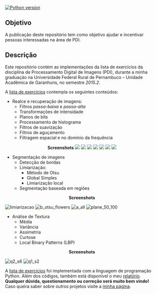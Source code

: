 [![Python version](https://img.shields.io/badge/python-v2.7-green.svg)](https://www.python.org/downloads/)

## Objetivo
A publicação deste repositório tem como objetivo ajudar e incentivar pessoas interessadas na
área de PDI. 

## Descrição
Este repositório contém as implementações da lista de exercícios da disciplina de Processamento
Digital de Imagens (PDI), durante a minha graduação na Universidade Federal Rural de Pernambuco
– Unidade Acadêmica de Garanhuns, no semestre _2015.2_.

A [lista de exercícios](lista-exercicios.pdf) contempla os seguintes conteúdos:

- Realce e recuperação de imagens:
  - Filtros _passa-baixa_ e _passa-alta_
  - Transformações de intensidade
  - Planos de bits
  - Processamento de histograma
  - Filtros de suavização
  - Filtros de aguçamento
  - Filtragem espacial e no domínio da frequência

<p align="center">
  <strong>Screenshots</strong> 
  <img src="https://cloud.githubusercontent.com/assets/6972758/18070389/d3be6aac-6e23-11e6-801c-ee26d88efcf1.png">
  <img src="https://cloud.githubusercontent.com/assets/6972758/18070390/d4d453c0-6e23-11e6-9aec-5362e6eea9f4.png">
  <img src="https://cloud.githubusercontent.com/assets/6972758/18070435/2ea5bbdc-6e24-11e6-92f1-00aff4d7616b.png">
  <img src="https://cloud.githubusercontent.com/assets/6972758/18070404/eed67f50-6e23-11e6-8048-de32e2aeef4f.PNG">
  <img src="https://cloud.githubusercontent.com/assets/6972758/18070405/f2769b72-6e23-11e6-877f-279285fad8b9.PNG">
  <img src="https://cloud.githubusercontent.com/assets/6972758/18070465/68d960d8-6e24-11e6-9ec4-5d598173e292.png">
  <img src="https://cloud.githubusercontent.com/assets/6972758/18070480/70ffacd6-6e24-11e6-8cf1-58a4740d39fb.png">
</p>

- Segmentação de imagens
  - Detecção de bordas
  - Limiarização:
    - Método de Otsu
    - Global Simples
    - Limiarização local
  - Segmentação baseada em regiões

<p align="center"> <strong>Screenshots</strong> </p>

  ![limiarizacao](https://cloud.githubusercontent.com/assets/6972758/18070434/2ea58a86-6e24-11e6-985a-997fac415ba0.png)
  ![b_otsu_flowers](https://cloud.githubusercontent.com/assets/6972758/18070540/e64750e8-6e24-11e6-95c4-0df61c719536.png)
  ![a_all](https://cloud.githubusercontent.com/assets/6972758/18070543/ed64b2d0-6e24-11e6-8293-cd70fe0306cb.png)
  ![plane_50_100](https://cloud.githubusercontent.com/assets/6972758/18070547/f487fb4e-6e24-11e6-93d0-f4a1015bb607.png)


- Análise de Textura
  - Média
  - Variância
  - Assimetria
  - Curtose
  - Local Binary Patterns (LBP)

<p align="center"> <strong>Screenshots</strong> </p>

![q2_s6](https://cloud.githubusercontent.com/assets/6972758/18070551/fbd063b4-6e24-11e6-9c9f-feac47eb4055.png)
![q1_s2](https://cloud.githubusercontent.com/assets/6972758/18070569/2c6ff5fc-6e25-11e6-96f0-e42d402696a7.png)



A [lista de exercícios](lista-exercicios.pdf)
foi implementada com a linguagem de programação
Python. Além dos códigos, também está disponível o 
meu [relatório](https://drive.google.com/file/d/0B6eSKtKniGUGZmc2Z3ZyUVlKcVE/view?usp=sharing).
__Qualquer dúvida, questionamento ou correção será muito bem vindo!__
Caso queira saber sobre outros projetos visite a
[minha página](http://andersondss.github.io/).
